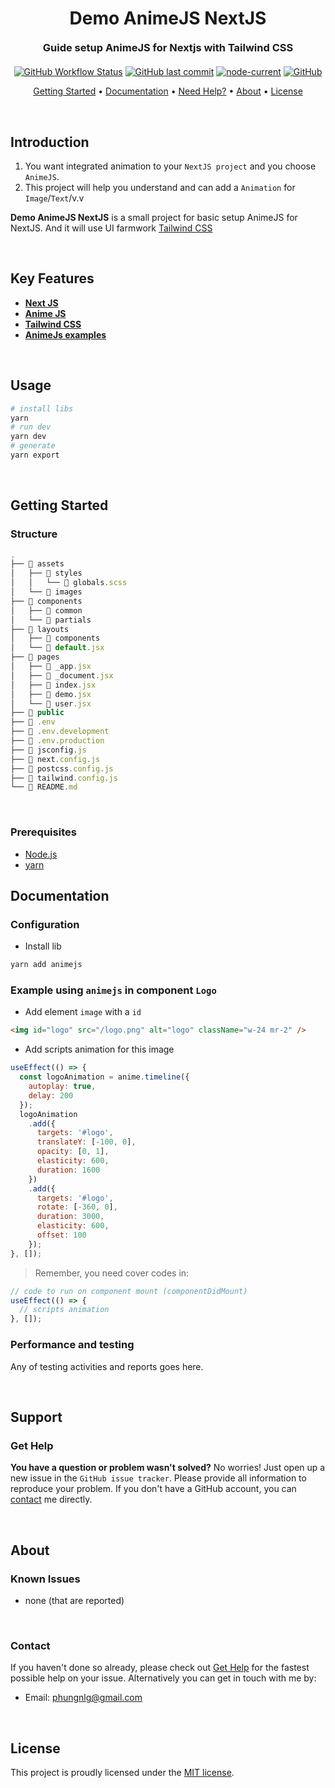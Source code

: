 # <h1 align="center" style="font-weight: bold; margin-top: 20px; margin-bottom: 20px;">Demo AnimeJS NextJS</h1>
  
<h3 align="center" style="font-weight: bold; margin-top: 20px; margin-bottom: 20px;">Guide setup AnimeJS for Nextjs with Tailwind CSS</h3>
  
<p align="center">
  <a href="https://github.com/phungnlg/demo-nextjs-animejs"><img alt="GitHub Workflow Status" src="https://img.shields.io/github/workflow/status/phungnlg/demo-nextjs-animejs/build"></a>
  <a href="#last-commit"><img alt="GitHub last commit" src="https://img.shields.io/github/last-commit/phungnlg/demo-nextjs-animejs"></a>
  <a href="#node-current"><img alt="node-current" src="https://img.shields.io/node/v/next"></a>
  <a href="#license"><img alt="GitHub" src="https://img.shields.io/github/license/phungnlg/demo-nextjs-animejs"></a>
</p>
  
<p align="center">
  <a href="#getting-started">Getting Started</a> •
  <a href="#documentation">Documentation</a> •
  <a href="#support">Need Help?</a> •
  <a href="#about">About</a> •
  <a href="#license">License</a>
</p>
  
<br/>

## Introduction

1. You want integrated animation to your `NextJS project` and you choose `AnimeJS`.
2. This project will help you understand and can add a `Animation` for `Image`/`Text`/v.v
  
**Demo AnimeJS NextJS** is a small project for basic setup AnimeJS for NextJS. And it will use UI farmwork [Tailwind CSS](https://tailwindcss.com/)

<br/>
  
## Key Features

- **[Next JS](https://nextjs.org/docs/getting-started)**
- **[Anime JS](https://animejs.com/documentation)**
- **[Tailwind CSS](https://tailwindcss.com/)**
- **[AnimeJs examples](https://freefrontend.com/anime-js-examples/)**

<br/>
  
## Usage

```sh
# install libs
yarn
# run dev
yarn dev
# generate
yarn export
```

<br/>
  
## Getting Started

### **Structure**

```js
.
├── 📁 assets
│   ├── 📁 styles
│   │   └── 📝 globals.scss
│   └── 📁 images
├── 📁 components
│   ├── 📁 common
│   └── 📁 partials
├── 📁 layouts
│   ├── 📁 components
│   └── 📝 default.jsx
├── 📁 pages
│   ├── 📝 _app.jsx
│   ├── 📝 _document.jsx
│   ├── 📝 index.jsx
│   ├── 📝 demo.jsx
│   └── 📝 user.jsx
├── 📁 public
├── 📝 .env
├── 📝 .env.development
├── 📝 .env.production
├── 📝 jsconfig.js
├── 📝 next.config.js
├── 📝 postcss.config.js
├── 📝 tailwind.config.js
└── 📝 README.md
```

<br/>

### **Prerequisites**

- [Node.js](https://nodejs.org/en)
- [yarn](https://yarnpkg.com/getting-started/install)
  
## Documentation

### **Configuration**

- Install lib

```bash
yarn add animejs
```

### **Example using `animejs` in component `Logo`**

- Add element `image` with a `id`

```html
<img id="logo" src="/logo.png" alt="logo" className="w-24 mr-2" />
```

- Add scripts animation for this image

```jsx
useEffect(() => {
  const logoAnimation = anime.timeline({
    autoplay: true,
    delay: 200
  });
  logoAnimation
    .add({
      targets: '#logo',
      translateY: [-100, 0],
      opacity: [0, 1],
      elasticity: 600,
      duration: 1600
    })
    .add({
      targets: '#logo',
      rotate: [-360, 0],
      duration: 3000,
      elasticity: 600,
      offset: 100
    });
}, []);
```

> Remember, you need cover codes in:

```jsx
// code to run on component mount (componentDidMount)
useEffect(() => {
  // scripts animation
}, []);
```

### **Performance and testing**

Any of testing activities and reports goes here.

<br/>

## Support
  
### **Get Help**
  
**You have a question or problem wasn't solved?** No worries! Just open up a new issue in the `GitHub issue tracker`. Please provide all information to reproduce your problem. If you don't have a GitHub account, you can [contact](#contact) me directly.
  
<br/>
  
## About

### **Known Issues**
  
 - none (that are reported)

<br/>
  
### **Contact**
  
If you haven't done so already, please check out [Get Help](#get-help) for the fastest possible help on your issue. Alternatively you can get in touch with me by:

- Email: phungnlg@gmail.com
  
<br/>

## License

This project is proudly licensed under the [MIT license][git-license].

<!-- LINKS -->
<!-- in-line references: websites -->
[phungnlg.github.io]:https://phungnlg.github.io
[react-bootstrap]:https://react-bootstrap.github.io/

<!-- in-line references to github -->

[git-profile]:https://github.com/phungnlg
[git-readme]:README.md
[git-license]:LICENSE.md